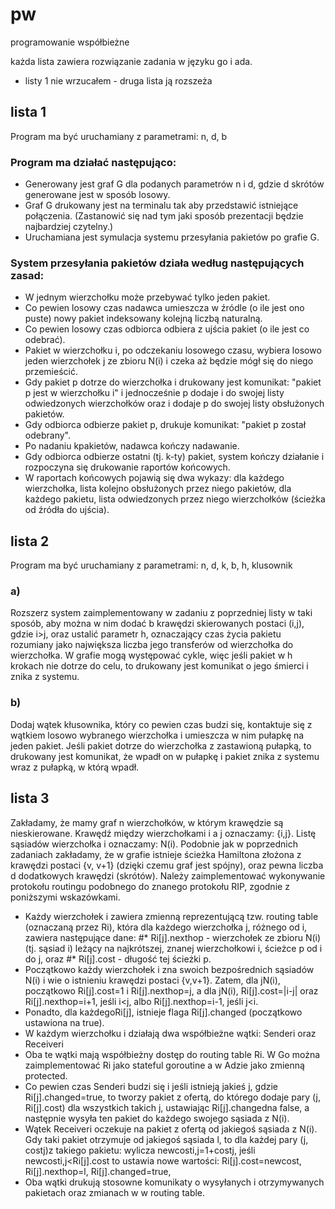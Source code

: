 # pw
programowanie współbieżne

każda lista zawiera rozwiązanie zadania w języku go i ada.
* listy 1 nie wrzucałem - druga lista ją rozszeża

## lista 1

Program ma być uruchamiany z parametrami: n, d, b

### Program ma działać następująco:
* Generowany jest graf G dla podanych parametrów n i d, gdzie d skrótów generowane jest w sposób losowy.
* Graf G drukowany jest na terminalu tak aby przedstawić istniejące połączenia. (Zastanowić się nad tym jaki sposób prezentacji będzie najbardziej czytelny.)
* Uruchamiana jest symulacja systemu przesyłania pakietów po grafie G.
### System  przesyłania pakietów działa według następujących zasad:
* W jednym wierzchołku może przebywać tylko jeden pakiet.
* Co pewien losowy czas nadawca umieszcza w źródle (o ile jest ono puste) nowy pakiet indeksowany kolejną liczbą naturalną.
* Co pewien losowy czas odbiorca odbiera z ujścia pakiet (o ile jest co odebrać).
* Pakiet w wierzchołku i, po odczekaniu losowego czasu, wybiera losowo jeden wierzchołek j ze zbioru N(i) i czeka aż będzie mógł się do niego przemieścić. 
* Gdy pakiet p dotrze do wierzchołka i drukowany jest komunikat:
"pakiet p jest w wierzchołku i"
i jednocześnie p dodaje i do swojej listy odwiedzonych wierzchołków oraz i dodaje p do swojej listy obsłużonych pakietów.
* Gdy odbiorca odbierze pakiet p, drukuje komunikat:
"pakiet p został odebrany".     
* Po nadaniu kpakietów, nadawca kończy nadawanie.
* Gdy odbiorca odbierze ostatni (tj. k-ty)  pakiet, system kończy działanie i rozpoczyna się drukowanie raportów końcowych.
* W raportach końcowych pojawią się dwa wykazy:
dla każdego wierzchołka, lista kolejno obsłużonych przez niego pakietów, 
dla każdego pakietu, lista odwiedzonych przez niego wierzchołków  (ścieżka od źródła do ujścia).

## lista 2

Program ma być uruchamiany z parametrami: n, d, k, b, h, klusownik

### a)
Rozszerz system zaimplementowany w zadaniu z poprzedniej listy w taki sposób, aby można w nim dodać b  krawędzi skierowanych postaci (i,j), gdzie i>j, oraz ustalić parametr h, oznaczający czas życia pakietu rozumiany jako największa liczba jego transferów od wierzchołka do wierzchołka. W grafie mogą występować cykle, więc jeśli pakiet w h krokach nie dotrze do celu, to  drukowany jest komunikat o jego śmierci i znika z systemu.
### b)
Dodaj wątek kłusownika, który co pewien czas budzi się, kontaktuje się z wątkiem losowo wybranego wierzchołka i umieszcza w nim pułapkę na jeden pakiet.  Jeśli pakiet dotrze do wierzchołka z zastawioną pułapką, to drukowany jest komunikat, że wpadł on w pułapkę i pakiet znika z systemu wraz z pułapką, w którą wpadł. 

## lista 3

Zakładamy, że mamy graf n wierzchołków, w którym krawędzie są nieskierowane. 
Krawędź między wierzchołkami i a j oznaczamy: {i,j}.
Listę sąsiadów wierzchołka i oznaczamy: N(i).
Podobnie jak w poprzednich zadaniach zakładamy, że w grafie istnieje ścieżka Hamiltona złożona z krawędzi postaci {v, v+1} (dzięki czemu graf jest spójny), oraz pewna liczba d dodatkowych krawędzi (skrótów). 
Należy zaimplementować wykonywanie protokołu routingu podobnego do znanego protokołu RIP, zgodnie z poniższymi wskazówkami.
* Każdy wierzchołek i zawiera zmienną reprezentującą tzw. routing table (oznaczaną przez Ri), która dla każdego wierzchołka j, różnego od i, zawiera następujące dane:
#* Ri[j].nexthop - wierzchołek ze zbioru N(i) (tj. sąsiad i) leżący na najkrótszej, znanej wierzchołkowi i, ścieżce p od i do j, oraz
#* Ri[j].cost - długość tej ścieżki p.
* Początkowo  każdy wierzchołek i zna swoich bezpośrednich sąsiadów N(i) i wie o istnieniu krawędzi postaci {v,v+1}. Zatem, 
dla jN(i),  początkowo Ri[j].cost=1  i  Ri[j].nexthop=j, a
dla jN(i), Ri[j].cost=|i-j|  oraz
Ri[j].nexthop=i+1, jeśli i<j, albo 
Ri[j].nexthop=i-1, jeśli j<i.
* Ponadto, dla każdegoRi[j], istnieje flaga Ri[j].changed (początkowo ustawiona na true).
* W każdym wierzchołku i działają dwa współbieżne wątki:
Senderi  oraz
Receiveri
* Oba te wątki mają współbieżny dostęp do routing table Ri. W Go można zaimplementować Ri jako stateful goroutine a w Adzie jako zmienną protected.
* Co pewien czas Senderi budzi się i jeśli istnieją jakieś j, gdzie Ri[j].changed=true, to tworzy pakiet z ofertą, do którego dodaje pary (j, Ri[j].cost) dla wszystkich takich j, ustawiając Ri[j].changedna false, a następnie wysyła ten pakiet do każdego swojego sąsiada z N(i).
* Wątek Receiveri oczekuje na pakiet z ofertą od jakiegoś sąsiada z N(i). Gdy taki pakiet otrzymuje od jakiegoś sąsiada l, to dla każdej pary (j, costj)z takiego pakietu:
wylicza newcosti,j=1+costj,
jeśli newcosti,j<Ri[j].cost to ustawia nowe wartości:
Ri[j].cost=newcost,
Ri[j].nexthop=l,
Ri[j].changed=true,
* Oba wątki drukują stosowne komunikaty o wysyłanych i otrzymywanych pakietach oraz zmianach w w routing table.
